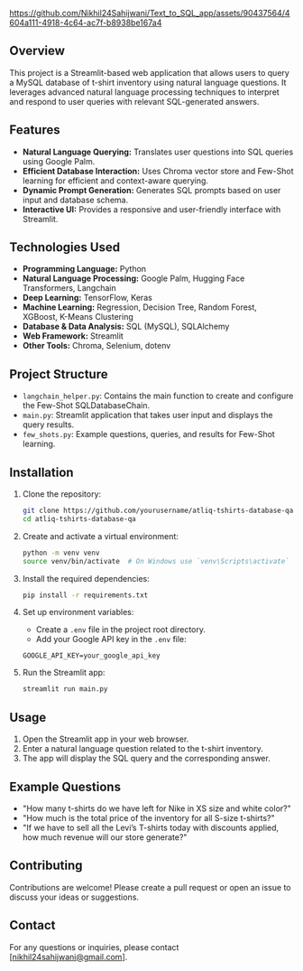
https://github.com/Nikhil24Sahijwani/Text_to_SQL_app/assets/90437564/4604a111-4918-4c64-ac7f-b8938be167a4



## Overview

This project is a Streamlit-based web application that allows users to query a MySQL database of t-shirt inventory using natural language questions. It leverages advanced natural language processing techniques to interpret and respond to user queries with relevant SQL-generated answers.

## Features

- **Natural Language Querying:** Translates user questions into SQL queries using Google Palm.
- **Efficient Database Interaction:** Uses Chroma vector store and Few-Shot learning for efficient and context-aware querying.
- **Dynamic Prompt Generation:** Generates SQL prompts based on user input and database schema.
- **Interactive UI:** Provides a responsive and user-friendly interface with Streamlit.

## Technologies Used

- **Programming Language:** Python
- **Natural Language Processing:** Google Palm, Hugging Face Transformers, Langchain
- **Deep Learning:** TensorFlow, Keras
- **Machine Learning:** Regression, Decision Tree, Random Forest, XGBoost, K-Means Clustering
- **Database & Data Analysis:** SQL (MySQL), SQLAlchemy
- **Web Framework:** Streamlit
- **Other Tools:** Chroma, Selenium, dotenv

## Project Structure

- `langchain_helper.py`: Contains the main function to create and configure the Few-Shot SQLDatabaseChain.
- `main.py`: Streamlit application that takes user input and displays the query results.
- `few_shots.py`: Example questions, queries, and results for Few-Shot learning.

## Installation

1. Clone the repository:
    ```bash
    git clone https://github.com/yourusername/atliq-tshirts-database-qa.git
    cd atliq-tshirts-database-qa
    ```

2. Create and activate a virtual environment:
    ```bash
    python -m venv venv
    source venv/bin/activate  # On Windows use `venv\Scripts\activate`
    ```

3. Install the required dependencies:
    ```bash
    pip install -r requirements.txt
    ```

4. Set up environment variables:
    - Create a `.env` file in the project root directory.
    - Add your Google API key in the `.env` file:
    ```plaintext
    GOOGLE_API_KEY=your_google_api_key
    ```

5. Run the Streamlit app:
    ```bash
    streamlit run main.py
    ```

## Usage

1. Open the Streamlit app in your web browser.
2. Enter a natural language question related to the t-shirt inventory.
3. The app will display the SQL query and the corresponding answer.

## Example Questions

- "How many t-shirts do we have left for Nike in XS size and white color?"
- "How much is the total price of the inventory for all S-size t-shirts?"
- "If we have to sell all the Levi’s T-shirts today with discounts applied, how much revenue will our store generate?"

## Contributing

Contributions are welcome! Please create a pull request or open an issue to discuss your ideas or suggestions.

## Contact

For any questions or inquiries, please contact [nikhil24sahijwani@gmail.com].

